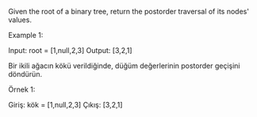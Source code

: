 Given the root of a binary tree, return the postorder traversal of its nodes' values.

Example 1:

Input: root = [1,null,2,3]
Output: [3,2,1]

Bir ikili ağacın kökü verildiğinde, düğüm değerlerinin postorder geçişini döndürün.

Örnek 1:

Giriş: kök = [1,null,2,3]
Çıkış: [3,2,1]
